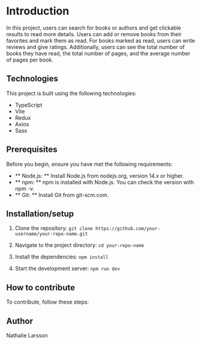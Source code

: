 # Introduction

In this project, users can search for books or authors and get clickable results to read more details. Users can add or remove books from their favorites and mark them as read. For books marked as read, users can write reviews and give ratings. Additionally, users can see the total number of books they have read, the total number of pages, and the average number of pages per book.

## Technologies

This project is built using the following technologies:

- TypeScript
- Vite
- Redux
- Axios
- Sass

## Prerequisites

Before you begin, ensure you have met the following requirements:

- ** Node.js: **
  Install Node.js from nodejs.org, version 14.x or higher.
- ** npm: **
  npm is installed with Node.js. You can check the version with npm -v.
- ** Git: **
  Install Git from git-scm.com.

## Installation/setup

1. Clone the repository:
   `git clone https://github.com/your-username/your-repo-name.git`

2. Navigate to the project directory:
   `cd your-repo-name`

3. Install the dependencies:
   `npm install`

4. Start the development server:
   `npm run dev`

## How to contribute

To contribute, follow these steps:

## Author

Nathalie Larsson
